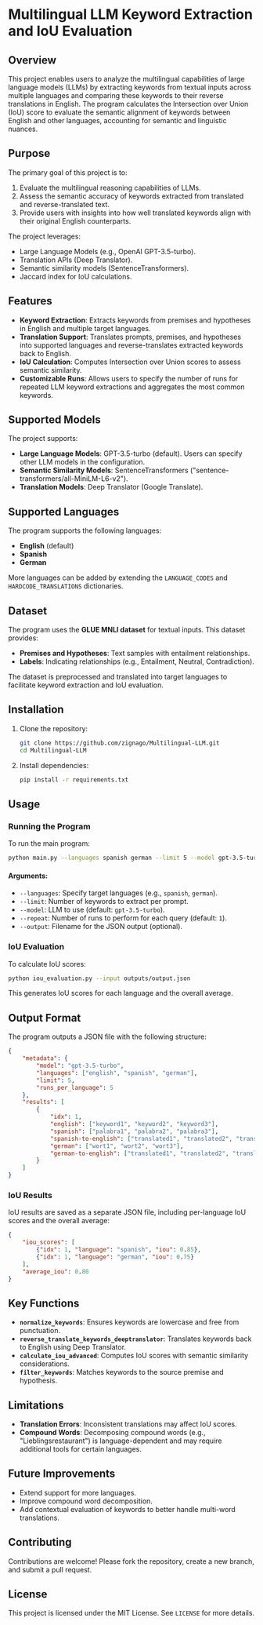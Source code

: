 # Multilingual LLM Keyword Extraction and IoU Evaluation

## Overview
This project enables users to analyze the multilingual capabilities of large language models (LLMs) by extracting keywords from textual inputs across multiple languages and comparing these keywords to their reverse translations in English. The program calculates the Intersection over Union (IoU) score to evaluate the semantic alignment of keywords between English and other languages, accounting for semantic and linguistic nuances.

## Purpose
The primary goal of this project is to:
1. Evaluate the multilingual reasoning capabilities of LLMs.
2. Assess the semantic accuracy of keywords extracted from translated and reverse-translated text.
3. Provide users with insights into how well translated keywords align with their original English counterparts.

The project leverages:
- Large Language Models (e.g., OpenAI GPT-3.5-turbo).
- Translation APIs (Deep Translator).
- Semantic similarity models (SentenceTransformers).
- Jaccard index for IoU calculations.

## Features
- **Keyword Extraction**: Extracts keywords from premises and hypotheses in English and multiple target languages.
- **Translation Support**: Translates prompts, premises, and hypotheses into supported languages and reverse-translates extracted keywords back to English.
- **IoU Calculation**: Computes Intersection over Union scores to assess semantic similarity.
- **Customizable Runs**: Allows users to specify the number of runs for repeated LLM keyword extractions and aggregates the most common keywords.

## Supported Models
The project supports:
- **Large Language Models**: GPT-3.5-turbo (default). Users can specify other LLM models in the configuration.
- **Semantic Similarity Models**: SentenceTransformers ("sentence-transformers/all-MiniLM-L6-v2").
- **Translation Models**: Deep Translator (Google Translate).

## Supported Languages
The program supports the following languages:
- **English** (default)
- **Spanish**
- **German**

More languages can be added by extending the `LANGUAGE_CODES` and `HARDCODE_TRANSLATIONS` dictionaries.

## Dataset
The program uses the **GLUE MNLI dataset** for textual inputs. This dataset provides:
- **Premises and Hypotheses**: Text samples with entailment relationships.
- **Labels**: Indicating relationships (e.g., Entailment, Neutral, Contradiction).

The dataset is preprocessed and translated into target languages to facilitate keyword extraction and IoU evaluation.

## Installation
1. Clone the repository:
   ```bash
   git clone https://github.com/zignago/Multilingual-LLM.git
   cd Multilingual-LLM
   ```
2. Install dependencies:
   ```bash
   pip install -r requirements.txt
   ```

## Usage
### Running the Program
To run the main program:
```bash
python main.py --languages spanish german --limit 5 --model gpt-3.5-turbo --repeat 5 --output output.json
```
#### Arguments:
- `--languages`: Specify target languages (e.g., `spanish`, `german`).
- `--limit`: Number of keywords to extract per prompt.
- `--model`: LLM to use (default: `gpt-3.5-turbo`).
- `--repeat`: Number of runs to perform for each query (default: `1`).
- `--output`: Filename for the JSON output (optional).

### IoU Evaluation
To calculate IoU scores:
```bash
python iou_evaluation.py --input outputs/output.json
```
This generates IoU scores for each language and the overall average.

## Output Format
The program outputs a JSON file with the following structure:
```json
{
    "metadata": {
        "model": "gpt-3.5-turbo",
        "languages": ["english", "spanish", "german"],
        "limit": 5,
        "runs_per_language": 5
    },
    "results": [
        {
            "idx": 1,
            "english": ["keyword1", "keyword2", "keyword3"],
            "spanish": ["palabra1", "palabra2", "palabra3"],
            "spanish-to-english": ["translated1", "translated2", "translated3"],
            "german": ["wort1", "wort2", "wort3"],
            "german-to-english": ["translated1", "translated2", "translated3"]
        }
    ]
}
```

### IoU Results
IoU results are saved as a separate JSON file, including per-language IoU scores and the overall average:
```json
{
    "iou_scores": [
        {"idx": 1, "language": "spanish", "iou": 0.85},
        {"idx": 1, "language": "german", "iou": 0.75}
    ],
    "average_iou": 0.80
}
```

## Key Functions
- **`normalize_keywords`**: Ensures keywords are lowercase and free from punctuation.
- **`reverse_translate_keywords_deeptranslator`**: Translates keywords back to English using Deep Translator.
- **`calculate_iou_advanced`**: Computes IoU scores with semantic similarity considerations.
- **`filter_keywords`**: Matches keywords to the source premise and hypothesis.

## Limitations
- **Translation Errors**: Inconsistent translations may affect IoU scores.
- **Compound Words**: Decomposing compound words (e.g., "Lieblingsrestaurant") is language-dependent and may require additional tools for certain languages.

## Future Improvements
- Extend support for more languages.
- Improve compound word decomposition.
- Add contextual evaluation of keywords to better handle multi-word translations.

## Contributing
Contributions are welcome! Please fork the repository, create a new branch, and submit a pull request.

## License
This project is licensed under the MIT License. See `LICENSE` for more details.

